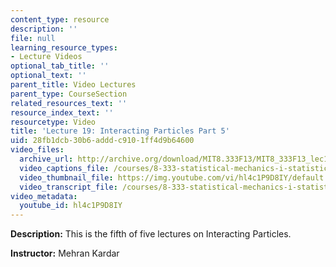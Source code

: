 ```yaml
---
content_type: resource
description: ''
file: null
learning_resource_types:
- Lecture Videos
optional_tab_title: ''
optional_text: ''
parent_title: Video Lectures
parent_type: CourseSection
related_resources_text: ''
resource_index_text: ''
resourcetype: Video
title: 'Lecture 19: Interacting Particles Part 5'
uid: 28fb1dcb-30b6-addd-c910-1ff4d9b64600
video_files:
  archive_url: http://archive.org/download/MIT8.333F13/MIT8_333F13_lec19_300k.mp4
  video_captions_file: /courses/8-333-statistical-mechanics-i-statistical-mechanics-of-particles-fall-2013/501e540a4b47545ebf603fae664a1eaf_hl4c1P9D8IY.vtt
  video_thumbnail_file: https://img.youtube.com/vi/hl4c1P9D8IY/default.jpg
  video_transcript_file: /courses/8-333-statistical-mechanics-i-statistical-mechanics-of-particles-fall-2013/413c42dbf435c80fde21dadb21104246_hl4c1P9D8IY.pdf
video_metadata:
  youtube_id: hl4c1P9D8IY
---
```


**Description:** This is the fifth of five lectures on Interacting Particles.

**Instructor:** Mehran Kardar